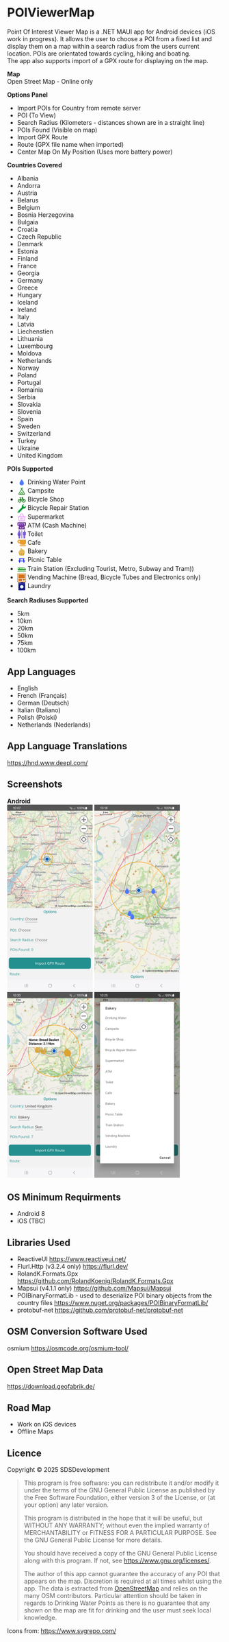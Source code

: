 # POIViewerMap  
Point Of Interest Viewer Map is a .NET MAUI app for Android devices (iOS work in progress). It allows the user to choose a POI from a fixed list and display them on a map within a search radius from the users current location. 
POIs are orientated towards cycling, hiking and boating.  
The app also supports import of a GPX route for displaying on the map.  

**Map**  
Open Street Map - Online only  

**Options Panel**  
* Import POIs for Country from remote server
* POI (To View)
* Search Radius (Kilometers - distances shown are in a straight line)
* POIs Found (Visible on map)
* Import GPX Route
* Route (GPX file name when imported)
* Center Map On My Position (Uses more battery power)

 **Countries Covered**
* Albania
* Andorra
* Austria
* Belarus
* Belgium
* Bosnia Herzegovina
* Bulgaia  
* Croatia
* Czech Republic
* Denmark
* Estonia
* Finland
* France
* Georgia
* Germany
* Greece 
* Hungary  
* Iceland
* Ireland  
* Italy
* Latvia
* Liechenstien
* Lithuania  
* Luxembourg  
* Moldova
* Netherlands
* Norway
* Poland
* Portugal
* Romainia  
* Serbia
* Slovakia
* Slovenia
* Spain
* Sweden
* Switzerland
* Turkey
* Ukraine
* United Kingdom

**POIs Supported**   
* <img src="Resources/Images/waterlightblue.svg" align="center" width="20" height="20"/> Drinking Water Point  
* <img src="Resources/Images/camping.svg" align="center" width="20"/> Campsite  
* <img src="Resources/Images/bicycle.svg" align="center" width="20"/> Bicycle Shop  
* <img src="Resources/Images/spanner.svg" align="center" width="20"/> Bicycle Repair Station  
* <img src="Resources/Images/shopping-basket.svg" align="center" width="20"/> Supermarket  
* <img src="Resources/Images/atm.svg" align="center" width="20"/> ATM (Cash Machine)  
* <img src="Resources/Images/toilet.svg" align="center" width="20"/> Toilet  
* <img src="Resources/Images/coffee-cup.svg" align="center" width="20"/> Cafe  
* <img src="Resources/Images/cupcake.svg" align="center" width="20"/> Bakery  
* <img src="Resources/Images/picnic-table.svg" align="center" width="20"/> Picnic Table  
* <img src="Resources/Images/train.svg" align="center" width="20"/> Train Station (Excluding Tourist, Metro, Subway and Tram))  
* <img src="Resources/Images/vending-machine.svg" align="center" width="20"/> Vending Machine (Bread, Bicycle Tubes and Electronics only)
* <img src="Resources/Images/laundry.svg" align="center" width="20"/> Laundry  

**Search Radiuses Supported**  
* 5km  
* 10km  
* 20km
* 50km   
* 75km  
* 100km  
## App Languages 
* English
* French (Français)
* German (Deutsch)
* Italian (Italiano)
* Polish (Polski) 
* Netherlands (Nederlands)

## App Language Translations
https://hnd.www.deepl.com/  

## Screenshots  
**Android**  
<img src="Screenshots/Android/OptionsPanel.jpg" width="200" />  <img src="Screenshots/Android/DrinkingWaterPoint.jpg" width="200" />  <img src="Screenshots/Android/BakeryWithOptionsPanel.jpg" width="200" /> <img src="Screenshots/Android/POIsPicker.jpg" width="200" />  

## OS Minimum Requirments  
* Android 8
* iOS (TBC)
## Libraries Used  
* ReactiveUI https://www.reactiveui.net/  
* Flurl.Http (v3.2.4 only)  https://flurl.dev/   
* RolandK.Formats.Gpx https://github.com/RolandKoenig/RolandK.Formats.Gpx  
* Mapsui (v4.1.1 only) https://github.com/Mapsui/Mapsui
* POIBinaryFormatLib - used to deserialize POI binary objects from the country files https://www.nuget.org/packages/POIBinaryFormatLib/
* protobuf-net https://github.com/protobuf-net/protobuf-net
## OSM Conversion Software Used
osmium https://osmcode.org/osmium-tool/
## Open Street Map Data
https://download.geofabrik.de/
## Road Map  
* Work on iOS devices
* Offline Maps

## Licence
Copyright © 2025 SDSDevelopment

> This program is free software: you can redistribute it and/or modify
> it under the terms of the GNU General Public License as published by
> the Free Software Foundation, either version 3 of the License, or
> (at your option) any later version.
> 
> This program is distributed in the hope that it will be useful,
> but WITHOUT ANY WARRANTY; without even the implied warranty of
> MERCHANTABILITY or FITNESS FOR A PARTICULAR PURPOSE.  See the
> GNU General Public License for more details.
> 
> You should have received a copy of the GNU General Public License
> along with this program.  If not, see <https://www.gnu.org/licenses/>.
> 
> The author of this app cannot guarantee the accuracy of any POI that appears on the map. Discretion is required at all times whilst using the app.
 The data is extracted from [OpenStreetMap](https://www.openstreetmap.org) and relies on the many OSM contributors. Particular attention should be taken in regards to Drinking Water Points as there is no guarantee that any shown on the map are fit for drinking and the user must seek local knowledge.

Icons from: https://www.svgrepo.com/
